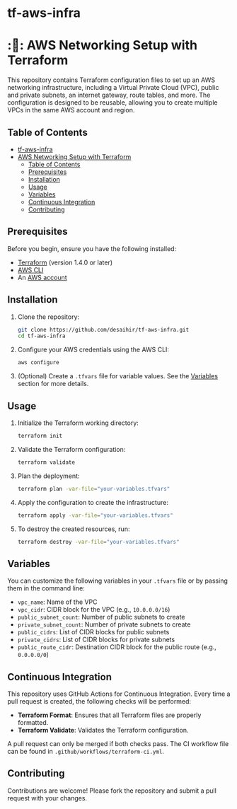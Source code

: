 # tf-aws-infra

# :🚧: AWS Networking Setup with Terraform

This repository contains Terraform configuration files to set up an AWS networking infrastructure, including a Virtual Private Cloud (VPC), public and private subnets, an internet gateway, route tables, and more. The configuration is designed to be reusable, allowing you to create multiple VPCs in the same AWS account and region.

## Table of Contents

- [tf-aws-infra](#tf-aws-infra)
- [AWS Networking Setup with Terraform](#aws-networking-setup-with-terraform)
  - [Table of Contents](#table-of-contents)
  - [Prerequisites](#prerequisites)
  - [Installation](#installation)
  - [Usage](#usage)
  - [Variables](#variables)
  - [Continuous Integration](#continuous-integration)
  - [Contributing](#contributing)

## Prerequisites

Before you begin, ensure you have the following installed:
 
- [Terraform](https://www.terraform.io/downloads.html) (version 1.4.0 or later)
- [AWS CLI](https://aws.amazon.com/cli/)
- An [AWS account](https://aws.amazon.com/)

## Installation

1. Clone the repository:
   ```bash
   git clone https://github.com/desaihir/tf-aws-infra.git
   cd tf-aws-infra
   ```

2. Configure your AWS credentials using the AWS CLI:
   ```bash
   aws configure
   ```

3. (Optional) Create a `.tfvars` file for variable values. See the [Variables](#variables) section for more details.

## Usage

1. Initialize the Terraform working directory:
   ```bash
   terraform init
   ```

2. Validate the Terraform configuration:
   ```bash
   terraform validate
   ```

3. Plan the deployment:
   ```bash
   terraform plan -var-file="your-variables.tfvars"
   ```

4. Apply the configuration to create the infrastructure:
   ```bash
   terraform apply -var-file="your-variables.tfvars"
   ```

5. To destroy the created resources, run:
   ```bash
   terraform destroy -var-file="your-variables.tfvars"
   ```

## Variables

You can customize the following variables in your `.tfvars` file or by passing them in the command line:

- `vpc_name`: Name of the VPC
- `vpc_cidr`: CIDR block for the VPC (e.g., `10.0.0.0/16`)
- `public_subnet_count`: Number of public subnets to create
- `private_subnet_count`: Number of private subnets to create
- `public_cidrs`: List of CIDR blocks for public subnets
- `private_cidrs`: List of CIDR blocks for private subnets
- `public_route_cidr`: Destination CIDR block for the public route (e.g., `0.0.0.0/0`)

## Continuous Integration

This repository uses GitHub Actions for Continuous Integration. Every time a pull request is created, the following checks will be performed:

- **Terraform Format**: Ensures that all Terraform files are properly formatted.
- **Terraform Validate**: Validates the Terraform configuration.

A pull request can only be merged if both checks pass. The CI workflow file can be found in `.github/workflows/terraform-ci.yml`.

## Contributing

Contributions are welcome! Please fork the repository and submit a pull request with your changes. 

